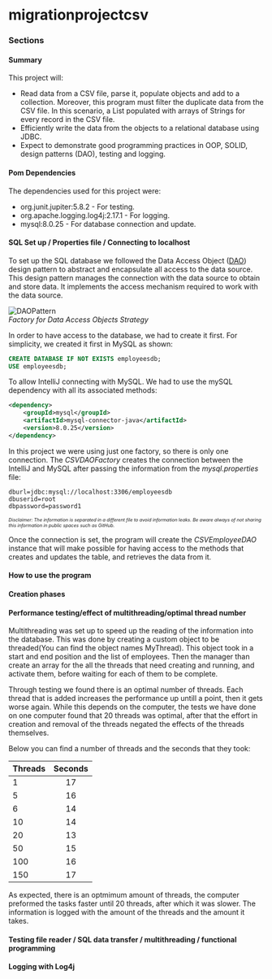 # migrationprojectcsv
 
### Sections
#### Summary
This project will:
- Read data from a CSV file, parse it, populate objects and add to a collection. Moreover, this program must filter the duplicate data from the CSV file. In this scenario, a List populated with arrays of Strings for every record in the CSV file.
- Efficiently write the data from the objects to a relational database using JDBC.
- Expect to demonstrate good programming practices in OOP, SOLID, design patterns (DAO), testing and logging.
#### Pom Dependencies
The dependencies used for this project were:
* org.junit.jupiter:5.8.2 - For testing.
* org.apache.logging.log4j:2.17.1 - For logging.
* mysql:8.0.25 - For database connection and update.
#### SQL Set up / Properties file / Connecting to localhost
To set up the SQL database we followed the Data Access Object ([DAO](https://www.oracle.com/java/technologies/dataaccessobject.html)) design pattern to abstract and encapsulate all access to the data source. This design pattern manages the connection with the data source to obtain and store data. It implements the access mechanism required to work with the data source.

![DAOPattern](https://user-images.githubusercontent.com/63067669/153708510-bd39862b-3fc2-4c08-8252-ab804d9d527e.png)  
*Factory for Data Access Objects Strategy*

In order to have access to the database, we had to create it first. For simplicity, we created it first in MySQL as shown:

```sql
CREATE DATABASE IF NOT EXISTS employeesdb;
USE employeesdb;
```

To allow IntelliJ connecting with MySQL. We had to use the mySQL dependency with all its associated methods:

```xml
<dependency>
    <groupId>mysql</groupId>
    <artifactId>mysql-connector-java</artifactId>
    <version>8.0.25</version>
</dependency>
```

In this project we were using just one factory, so there is only one connection. The *CSVDAOFactory* creates the connection between the IntelliJ and MySQL after passing the information from the *mysql.properties* file:

````properties
dburl=jdbc:mysql://localhost:3306/employeesdb
dbuserid=root
dbpassword=password1
````
<span style="font-size: xx-small; "> *Disclaimer: The information is separated in a different file to avoid information leaks. Be aware always of not sharing this information in public spaces such as GitHub.*</span> 


Once the connection is set, the program will create the *CSVEmployeeDAO* instance that will make possible for having access to the methods that creates and updates the table, and retrieves the data from it.

#### How to use the program
#### Creation phases
#### Performance testing/effect of multithreading/optimal thread number
Multithreading was set up to speed up the reading of the information into the database. This was done by creating a custom object to be threaded(You can find the object names MyThread).
This object took in a start and end position and the list of employees. Then the manager than create an array for the all the threads that need creating and running, and activate them, before waiting for each of them to be complete.

Through testing we found there is an optimal number of threads. Each thread that is added increases the performance up untill a point, then it gets worse again. While this depends on the computer, the 
tests we have done on one computer found that 20 threads was optimal, after that the effort in creation and removal of the threads negated the effects of the threads themselves. 

Below you can find a number of threads and the seconds that they took:

| Threads | Seconds |
|---------|:-------:|
| 1       |   17    |
| 5       |   16    |
| 6       |   14    |
| 10      |   14    |
| 20      |   13    |
| 50      |   15    |
| 100     |   16    |
| 150     |   17    |

As expected, there is an optmimum amount of threads, the computer preformed the tasks faster until 20 threads, after which it was slower.
The information is logged with the amount of the threads and the amount it takes.

#### Testing file reader / SQL data transfer / multithreading / functional programming

#### Logging with Log4j